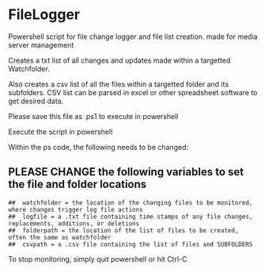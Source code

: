 # FileLogger
Powershell script for file change logger and file list creation. made for media server management

Creates a txt list of all changes and updates made within a targetted Watchfolder.

Also creates a csv list of all the files within a targetted folder and its subfolders. CSV list can be parsed in excel or other spreadsheet software to get desired data.

Please save this file as .ps1 to execute in powershell

Execute the script in powershell 

Within the ps code, the following needs to be changed:
## PLEASE CHANGE the following variables to set the file and folder locations 
    ##  watchfolder = the location of the changing files to be monitored, where changes trigger log file actions
    ##  logfile = a .txt file containing time stamps of any file changes, replacements, additions, or deletions
    ##  folderpath = the location of the list of files to be created, often the same as watchfolder
    ##  csvpath = a .csv file containing the list of files and SUBFOLDERS

To stop monitoring, simply quit powershell or hit Ctrl-C
